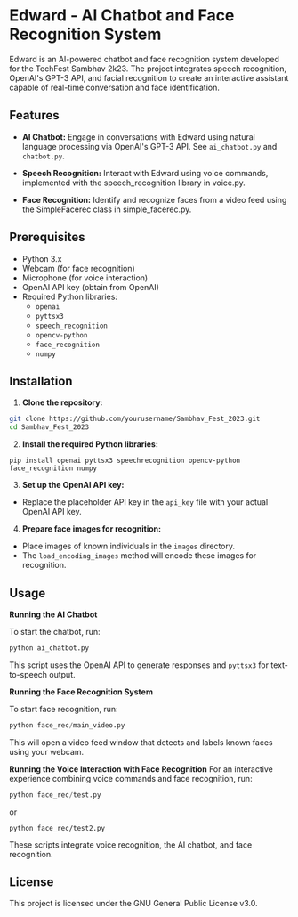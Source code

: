 # Edward - AI Chatbot and Face Recognition System
Edward is an AI-powered chatbot and face recognition system developed for the TechFest Sambhav 2k23. The project integrates speech recognition, OpenAI's GPT-3 API, and facial recognition to create an interactive assistant capable of real-time conversation and face identification.


## Features
- **AI Chatbot:** Engage in conversations with Edward using natural language processing via OpenAI's GPT-3 API. See `ai_chatbot.py` and `chatbot.py`.

- **Speech Recognition:** Interact with Edward using voice commands, implemented with the speech_recognition library in voice.py.

- **Face Recognition:** Identify and recognize faces from a video feed using the SimpleFacerec class in simple_facerec.py.

## Prerequisites
- Python 3.x
- Webcam (for face recognition)
- Microphone (for voice interaction)
- OpenAI API key (obtain from OpenAI)
- Required Python libraries:
    - `openai`
    - `pyttsx3`
    - `speech_recognition`
    - `opencv-python`
    - `face_recognition`
    - `numpy`


## Installation

1. **Clone the repository:**

```bash
git clone https://github.com/yourusername/Sambhav_Fest_2023.git
cd Sambhav_Fest_2023
```

2. **Install the required Python libraries:**

```
pip install openai pyttsx3 speechrecognition opencv-python face_recognition numpy
```


3. **Set up the OpenAI API key:**

- Replace the placeholder API key in the `api_key` file with your actual OpenAI API key.

4. **Prepare face images for recognition:**

- Place images of known individuals in the `images` directory.
- The `load_encoding_images` method will encode these images for recognition.


## Usage

**Running the AI Chatbot**

To start the chatbot, run:

```python
python ai_chatbot.py
```

This script uses the OpenAI API to generate responses and `pyttsx3` for text-to-speech output.

**Running the Face Recognition System**

To start face recognition, run:
```python
python face_rec/main_video.py
```

This will open a video feed window that detects and labels known faces using your webcam.

**Running the Voice Interaction with Face Recognition**
For an interactive experience combining voice commands and face recognition, run:

```python
python face_rec/test.py
```

or
```python3
python face_rec/test2.py
```

These scripts integrate voice recognition, the AI chatbot, and face recognition.

## License

This project is licensed under the GNU General Public License v3.0.